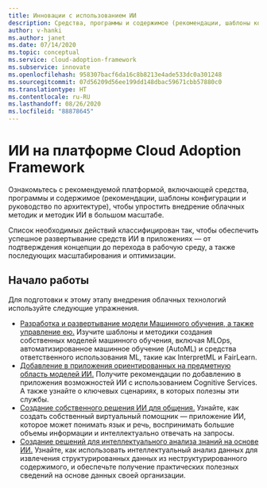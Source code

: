 ```yaml
---
title: Инновации с использованием ИИ
description: Средства, программы и содержимое (рекомендации, шаблоны конфигурации и руководство по архитектуре), которые упрощают внедрение облачных методик и методик ИИ в большом масштабе.
author: v-hanki
ms.author: janet
ms.date: 07/14/2020
ms.topic: conceptual
ms.service: cloud-adoption-framework
ms.subservice: innovate
ms.openlocfilehash: 958307bacf6da16c8b8213e4ade533dc0a301248
ms.sourcegitcommit: 07d56209d56ee199dd148dbac59671cbb57880c0
ms.translationtype: HT
ms.contentlocale: ru-RU
ms.lasthandoff: 08/26/2020
ms.locfileid: "88878645"
---
```

<!-- docsTest:casing InterpretML FairLearn -->

# <a name="ai-in-the-cloud-adoption-framework"></a>ИИ на платформе Cloud Adoption Framework

Ознакомьтесь с рекомендуемой платформой, включающей средства, программы и содержимое (рекомендации, шаблоны конфигурации и руководство по архитектуре), чтобы упростить внедрение облачных методик и методик ИИ в большом масштабе.

Список необходимых действий классифицирован так, чтобы обеспечить успешное развертывание средств ИИ в приложениях — от подтверждения концепции до перехода в рабочую среду, а также последующих масштабирования и оптимизации.

## <a name="get-started"></a>Начало работы

Для подготовки к этому этапу внедрения облачных технологий используйте следующие упражнения.

- [Разработка и развертывание модели Машинного обучения, а также управление ею.](https://azure.microsoft.com/overview/ai-platform/dev-resources/) Изучите шаблоны и методики создания собственных моделей машинного обучения, включая MLOps, автоматизированное машинное обучение (AutoML) и средства ответственного использования ML, такие как InterpretML и FairLearn.
- [Добавление в приложения ориентированных на предметную область моделей ИИ.](https://www.oreilly.com/library/view/building-intelligent-apps/9781492058632/) Получите рекомендации по добавлению в приложения возможностей ИИ с использованием Cognitive Services. А также узнайте о ключевых сценариях, в которых полезны эти службы.
- [Создание собственного решения ИИ для общения.](https://www.oreilly.com/library/view/a-developers-guide/9781492080619/) Узнайте, как создать собственный виртуальный помощник — приложение ИИ, которое может понимать язык и речь, воспринимать большие объемы информации и интеллектуально отвечать на запросы.
- [Создание решений для интеллектуального анализа знаний на основе ИИ.](https://azure.microsoft.com/resources/a-developers-guide-to-building-ai-driven-knowledge-mining-solutions/) Узнайте, как использовать интеллектуальный анализ данных для извлечения структурированных данных из неструктурированного содержимого, и обеспечьте получение практических полезных сведений на основе данных своей организации.
